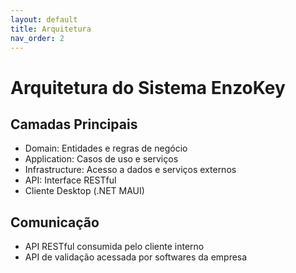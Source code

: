 ```yaml
---
layout: default
title: Arquitetura
nav_order: 2
---
```


# Arquitetura do Sistema EnzoKey

## Camadas Principais
- Domain: Entidades e regras de negócio
- Application: Casos de uso e serviços
- Infrastructure: Acesso a dados e serviços externos
- API: Interface RESTful
- Cliente Desktop (.NET MAUI)

## Comunicação
- API RESTful consumida pelo cliente interno
- API de validação acessada por softwares da empresa
